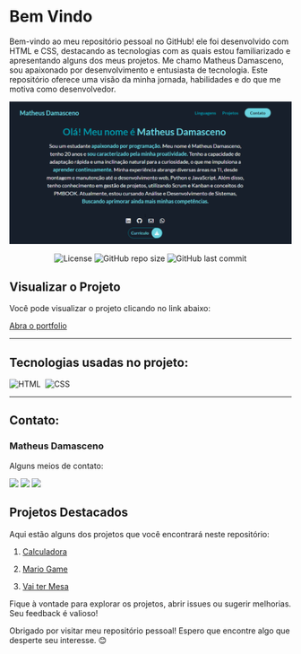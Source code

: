 # Bem Vindo
Bem-vindo ao meu repositório pessoal no GitHub! ele foi desenvolvido com HTML e CSS, destacando as tecnologias com as quais estou familiarizado e apresentando alguns dos meus projetos. Me chamo Matheus Damasceno, sou apaixonado por desenvolvimento e entusiasta de tecnologia. Este repositório oferece uma visão da minha jornada, habilidades e do que me motiva como desenvolvedor.


<div align="center">

![Captura de tela - Mario Game](https://github.com/MatheusADamasceno/Meu-Canto-Codificado/blob/main/Portfolio-Matheus/Capturar.PNG?raw=true)

</div>
<div align=center>

![License](https://img.shields.io/github/license/emilyfas/mario-game?style=flat-square)
![GitHub repo size](https://img.shields.io/github/repo-size/emilyfas/mario-game?style=flat-square)
![GitHub last commit](https://img.shields.io/github/last-commit/emilyfas/mario-game?style=flat-square)
</div>

## Visualizar o Projeto
Você pode visualizar o projeto clicando no link abaixo:

[Abra o portfolio](https://matheusprojects.netlify.app)


---
<div id="tecnologias-utilizadas">

## Tecnologias usadas no projeto:
![HTML](https://img.shields.io/badge/HTML5-E34F26?style=for-the-badge&logo=html5&logoColor=white)&nbsp;
![CSS](https://img.shields.io/badge/CSS-239120?&style=for-the-badge&logo=css3&logoColor=white)&nbsp;

</div>
<div align="right">


</div>

---
<div id="contato">

## Contato:
### Matheus Damasceno
Alguns meios de contato:
<div>
<a href="https://wa.me/5562992060399" target="_blank"><img src="https://img.shields.io/badge/WhatsApp-25D366?style=for-the-badge&logo=whatsapp&logoColor=white" target="_blank"></a>
<a href = "mailto:matheusalvesdamascenotwd@gmail.com"><img src="https://img.shields.io/badge/Gmail-D14836?style=for-the-badge&logo=gmail&logoColor=white" target="_blank"></a>
<a href="www.linkedin.com/in/matheusalvesdamasceno" target="_blank"><img src="https://img.shields.io/badge/-LinkedIn-%230077B5?style=for-the-badge&logo=linkedin&logoColor=white" target="_blank"></a>   
</div>
</div>

## Projetos Destacados
Aqui estão alguns dos projetos que você encontrará neste repositório:

1. [Calculadora]( https://github.com/MatheusADamasceno/Calculadora-)

2. [Mario Game](https://github.com/MatheusADamasceno/Mario-Game)

3. [Vai ter Mesa](https://github.com/MatheusADamasceno/VaiterMesa)




Fique à vontade para explorar os projetos, abrir issues ou sugerir melhorias. Seu feedback é valioso!

Obrigado por visitar meu repositório pessoal! Espero que encontre algo que desperte seu interesse. 😊
